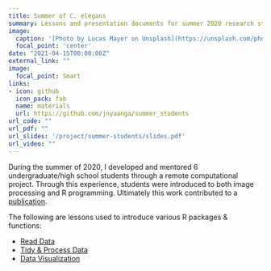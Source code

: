 ```yaml
---
title: Summer of C. elegans
summary: Lessons and presentation documents for summer 2020 research students
image:
  caption: '[Photo by Lucas Mayer on Unsplash](https://unsplash.com/photos/4Vhgk3G5URM?utm_source=unsplash&utm_medium=referral&utm_content=creditShareLink)'
  focal_point: 'center'
date: "2021-04-15T00:00:00Z"
external_link: ""
image:
  focal_point: Smart
links:
- icon: github
  icon_pack: fab
  name: materials
  url: https://github.com/jnyaanga/summer_students
url_code: ""
url_pdf: ""
url_slides: '/project/summer-students/slides.pdf'
url_video: ""
---
```

During the summer of 2020, I developed and mentored 6 undergraduate/high school students through a remote computational project. Through this experience, students were introduced to both image processing and R programming. Ultimately this work contributed to a [publication](/publication/preprint_growth/).

The following are lessons used to introduce various R packages & functions:
- [Read Data](https://rpubs.com/jnyaanga/807115)
- [Tidy & Process Data](https://rpubs.com/jnyaanga/807117)
- [Data Visualization](https://rpubs.com/jnyaanga/807128)

